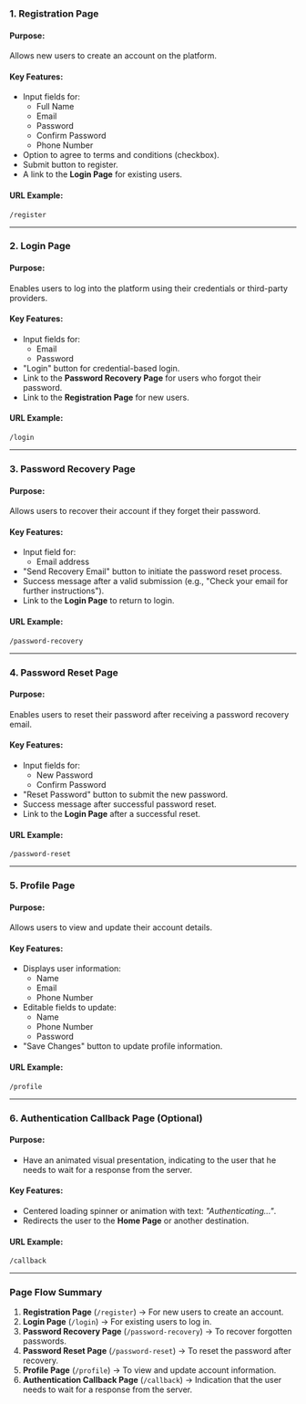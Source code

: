 ### **1. Registration Page**

#### **Purpose:**

Allows new users to create an account on the platform.

#### **Key Features:**

- Input fields for:
    - Full Name
    - Email
    - Password
    - Confirm Password
    - Phone Number
- Option to agree to terms and conditions (checkbox).
- Submit button to register.
- A link to the **Login Page** for existing users.

#### **URL Example:**

`/register`

---

### **2. Login Page**

#### **Purpose:**

Enables users to log into the platform using their credentials or third-party providers.

#### **Key Features:**

- Input fields for:
    - Email
    - Password
- "Login" button for credential-based login.
- Link to the **Password Recovery Page** for users who forgot their password.
- Link to the **Registration Page** for new users.

#### **URL Example:**

`/login`

---

### **3. Password Recovery Page**

#### **Purpose:**

Allows users to recover their account if they forget their password.

#### **Key Features:**

- Input field for:
    - Email address
- "Send Recovery Email" button to initiate the password reset process.
- Success message after a valid submission (e.g., "Check your email for further instructions").
- Link to the **Login Page** to return to login.

#### **URL Example:**

`/password-recovery`

---

### **4. Password Reset Page**

#### **Purpose:**

Enables users to reset their password after receiving a password recovery email.

#### **Key Features:**

- Input fields for:
    - New Password
    - Confirm Password
- "Reset Password" button to submit the new password.
- Success message after successful password reset.
- Link to the **Login Page** after a successful reset.

#### **URL Example:**

`/password-reset`

---

### **5. Profile Page**

#### **Purpose:**

Allows users to view and update their account details.

#### **Key Features:**

- Displays user information:
    - Name
    - Email
    - Phone Number
- Editable fields to update:
    - Name
    - Phone Number
    - Password
- "Save Changes" button to update profile information.

#### **URL Example:**

`/profile`

---

### **6. Authentication Callback Page (Optional)**

#### **Purpose:**

- Have an animated visual presentation, indicating to the user that he needs to wait for a response from the server.
#### **Key Features:**

- Centered loading spinner or animation with text: _"Authenticating..."_.
- Redirects the user to the **Home Page** or another destination.
#### **URL Example:**

`/callback`

---
### **Page Flow Summary**

1. **Registration Page** (`/register`) → For new users to create an account.
2. **Login Page** (`/login`) → For existing users to log in.
3. **Password Recovery Page** (`/password-recovery`) → To recover forgotten passwords.
4. **Password Reset Page** (`/password-reset`) → To reset the password after recovery.
5. **Profile Page** (`/profile`) → To view and update account information.
6. **Authentication Callback Page** (`/callback`) →  Indication that the user needs to wait for a response from the server.